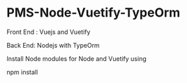 # PMS-Node-Vuetify-TypeOrm

Front End : Vuejs and Vuetify

Back End: Nodejs with TypeOrm

Install Node modules for Node and Vuetify using 
  
  npm install

